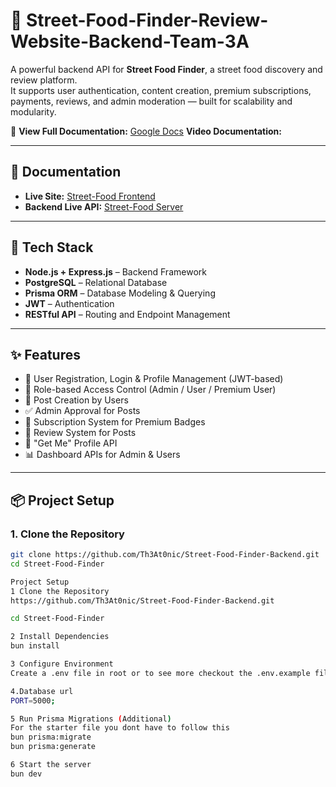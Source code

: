 # 🥙 Street-Food-Finder-Review-Website-Backend-Team-3A

A powerful backend API for **Street Food Finder**, a street food discovery and review platform.  
It supports user authentication, content creation, premium subscriptions, payments, reviews, and admin moderation — built for scalability and modularity.

📄 **View Full Documentation:** [Google Docs](https://docs.google.com/document/d/1Xat_GUQ4ImxRvMdViRr9GNuZjTzbq7yGKAgex9mYnrY/edit?usp=sharing)
**Video Documentation:**

---

## 📃 Documentation

- **Live Site:** [Street-Food Frontend](https://street-bite-frontend.vercel.app/)
- **Backend Live API:** [Street-Food Server](https://street-food-finder-backend.vercel.app/)

---

## 🚀 Tech Stack

- **Node.js + Express.js** – Backend Framework
- **PostgreSQL** – Relational Database
- **Prisma ORM** – Database Modeling & Querying
- **JWT** – Authentication
- **RESTful API** – Routing and Endpoint Management

---

## ✨ Features

- 🔐 User Registration, Login & Profile Management (JWT-based)
- 👑 Role-based Access Control (Admin / User / Premium User)
- 📝 Post Creation by Users
- ✅ Admin Approval for Posts
- 💎 Subscription System for Premium Badges
- 🌟 Review System for Posts
- 👤 "Get Me" Profile API
- 📊 Dashboard APIs for Admin & Users

---

## 📦 Project Setup

### 1. Clone the Repository

```bash
git clone https://github.com/Th3At0nic/Street-Food-Finder-Backend.git
cd Street-Food-Finder

Project Setup
1 Clone the Repository
https://github.com/Th3At0nic/Street-Food-Finder-Backend.git

cd Street-Food-Finder

2 Install Dependencies
bun install

3 Configure Environment
Create a .env file in root or to see more checkout the .env.example file .

4.Database url
PORT=5000;

5 Run Prisma Migrations (Additional)
For the starter file you dont have to follow this
bun prisma:migrate
bun prisma:generate

6 Start the server
bun dev


```
